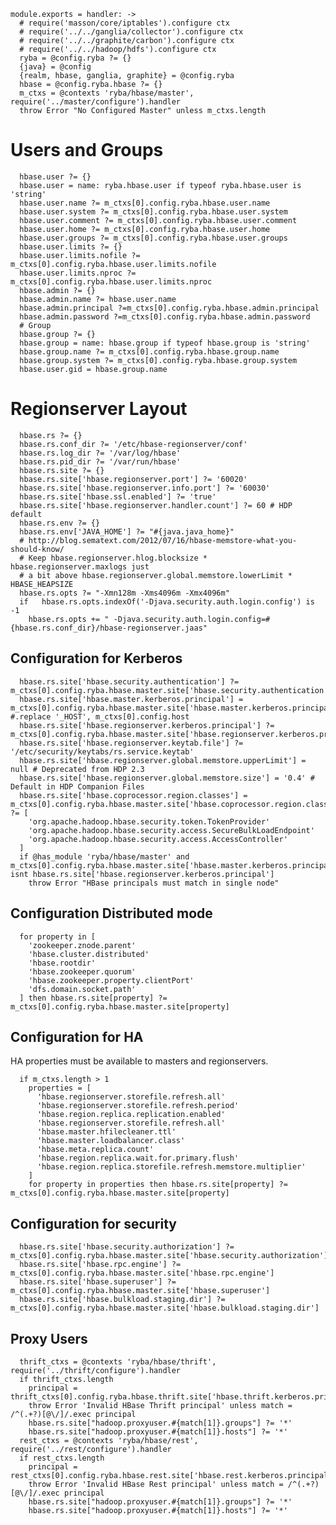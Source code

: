 

    module.exports = handler: ->
      # require('masson/core/iptables').configure ctx
      # require('../../ganglia/collector').configure ctx
      # require('../../graphite/carbon').configure ctx
      # require('../../hadoop/hdfs').configure ctx
      ryba = @config.ryba ?= {}
      {java} = @config
      {realm, hbase, ganglia, graphite} = @config.ryba
      hbase = @config.ryba.hbase ?= {}
      m_ctxs = @contexts 'ryba/hbase/master', require('../master/configure').handler
      throw Error "No Configured Master" unless m_ctxs.length

# Users and Groups

      hbase.user ?= {}
      hbase.user = name: ryba.hbase.user if typeof ryba.hbase.user is 'string'
      hbase.user.name ?= m_ctxs[0].config.ryba.hbase.user.name
      hbase.user.system ?= m_ctxs[0].config.ryba.hbase.user.system
      hbase.user.comment ?= m_ctxs[0].config.ryba.hbase.user.comment
      hbase.user.home ?= m_ctxs[0].config.ryba.hbase.user.home
      hbase.user.groups ?= m_ctxs[0].config.ryba.hbase.user.groups
      hbase.user.limits ?= {}
      hbase.user.limits.nofile ?= m_ctxs[0].config.ryba.hbase.user.limits.nofile
      hbase.user.limits.nproc ?= m_ctxs[0].config.ryba.hbase.user.limits.nproc
      hbase.admin ?= {}
      hbase.admin.name ?= hbase.user.name
      hbase.admin.principal ?=m_ctxs[0].config.ryba.hbase.admin.principal
      hbase.admin.password ?=m_ctxs[0].config.ryba.hbase.admin.password
      # Group
      hbase.group ?= {}
      hbase.group = name: hbase.group if typeof hbase.group is 'string'
      hbase.group.name ?= m_ctxs[0].config.ryba.hbase.group.name
      hbase.group.system ?= m_ctxs[0].config.ryba.hbase.group.system
      hbase.user.gid = hbase.group.name

# Regionserver Layout

      hbase.rs ?= {}
      hbase.rs.conf_dir ?= '/etc/hbase-regionserver/conf'
      hbase.rs.log_dir ?= '/var/log/hbase'
      hbase.rs.pid_dir ?= '/var/run/hbase'
      hbase.rs.site ?= {}
      hbase.rs.site['hbase.regionserver.port'] ?= '60020'
      hbase.rs.site['hbase.regionserver.info.port'] ?= '60030'
      hbase.rs.site['hbase.ssl.enabled'] ?= 'true'
      hbase.rs.site['hbase.regionserver.handler.count'] ?= 60 # HDP default
      hbase.rs.env ?= {}
      hbase.rs.env['JAVA_HOME'] ?= "#{java.java_home}"
      # http://blog.sematext.com/2012/07/16/hbase-memstore-what-you-should-know/
      # Keep hbase.regionserver.hlog.blocksize * hbase.regionserver.maxlogs just
      # a bit above hbase.regionserver.global.memstore.lowerLimit * HBASE_HEAPSIZE
      hbase.rs.opts ?= "-Xmn128m -Xms4096m -Xmx4096m"
      if   hbase.rs.opts.indexOf('-Djava.security.auth.login.config') is -1
        hbase.rs.opts += " -Djava.security.auth.login.config=#{hbase.rs.conf_dir}/hbase-regionserver.jaas"


## Configuration for Kerberos

      hbase.rs.site['hbase.security.authentication'] ?= m_ctxs[0].config.ryba.hbase.master.site['hbase.security.authentication']
      hbase.rs.site['hbase.master.kerberos.principal'] = m_ctxs[0].config.ryba.hbase.master.site['hbase.master.kerberos.principal'] #.replace '_HOST', m_ctxs[0].config.host
      hbase.rs.site['hbase.regionserver.kerberos.principal'] ?= m_ctxs[0].config.ryba.hbase.master.site['hbase.regionserver.kerberos.principal']
      hbase.rs.site['hbase.regionserver.keytab.file'] ?= '/etc/security/keytabs/rs.service.keytab'
      hbase.rs.site['hbase.regionserver.global.memstore.upperLimit'] = null # Deprecated from HDP 2.3
      hbase.rs.site['hbase.regionserver.global.memstore.size'] = '0.4' # Default in HDP Companion Files
      hbase.rs.site['hbase.coprocessor.region.classes'] =  m_ctxs[0].config.ryba.hbase.master.site['hbase.coprocessor.region.classes'] ?= [
        'org.apache.hadoop.hbase.security.token.TokenProvider'
        'org.apache.hadoop.hbase.security.access.SecureBulkLoadEndpoint'
        'org.apache.hadoop.hbase.security.access.AccessController'
      ]
      if @has_module 'ryba/hbase/master' and m_ctxs[0].config.ryba.hbase.master.site['hbase.master.kerberos.principal'] isnt hbase.rs.site['hbase.regionserver.kerberos.principal']
        throw Error "HBase principals must match in single node"

## Configuration Distributed mode

      for property in [
        'zookeeper.znode.parent'
        'hbase.cluster.distributed'
        'hbase.rootdir'
        'hbase.zookeeper.quorum'
        'hbase.zookeeper.property.clientPort'
        'dfs.domain.socket.path'
      ] then hbase.rs.site[property] ?= m_ctxs[0].config.ryba.hbase.master.site[property]

## Configuration for HA

HA properties must be available to masters and regionservers.

      if m_ctxs.length > 1
        properties = [
          'hbase.regionserver.storefile.refresh.all'
          'hbase.regionserver.storefile.refresh.period'
          'hbase.region.replica.replication.enabled'
          'hbase.regionserver.storefile.refresh.all'
          'hbase.master.hfilecleaner.ttl'
          'hbase.master.loadbalancer.class'
          'hbase.meta.replica.count'
          'hbase.region.replica.wait.for.primary.flush'
          'hbase.region.replica.storefile.refresh.memstore.multiplier'
        ]
        for property in properties then hbase.rs.site[property] ?= m_ctxs[0].config.ryba.hbase.master.site[property]

## Configuration for security

      hbase.rs.site['hbase.security.authorization'] ?= m_ctxs[0].config.ryba.hbase.master.site['hbase.security.authorization']
      hbase.rs.site['hbase.rpc.engine'] ?= m_ctxs[0].config.ryba.hbase.master.site['hbase.rpc.engine']
      hbase.rs.site['hbase.superuser'] ?= m_ctxs[0].config.ryba.hbase.master.site['hbase.superuser']
      hbase.rs.site['hbase.bulkload.staging.dir'] ?= m_ctxs[0].config.ryba.hbase.master.site['hbase.bulkload.staging.dir']

## Proxy Users

      thrift_ctxs = @contexts 'ryba/hbase/thrift', require('../thrift/configure').handler
      if thrift_ctxs.length
        principal = thrift_ctxs[0].config.ryba.hbase.thrift.site['hbase.thrift.kerberos.principal']
        throw Error 'Invalid HBase Thrift principal' unless match = /^(.+?)[@\/]/.exec principal
        hbase.rs.site["hadoop.proxyuser.#{match[1]}.groups"] ?= '*'
        hbase.rs.site["hadoop.proxyuser.#{match[1]}.hosts"] ?= '*'
      rest_ctxs = @contexts 'ryba/hbase/rest', require('../rest/configure').handler
      if rest_ctxs.length
        principal = rest_ctxs[0].config.ryba.hbase.rest.site['hbase.rest.kerberos.principal']
        throw Error 'Invalid HBase Rest principal' unless match = /^(.+?)[@\/]/.exec principal
        hbase.rs.site["hadoop.proxyuser.#{match[1]}.groups"] ?= '*'
        hbase.rs.site["hadoop.proxyuser.#{match[1]}.hosts"] ?= '*'
